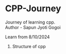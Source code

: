 # CPP-Journey
Journey of learning cpp.
<br>
Author - Sapun Jyoti Gogoi

Learn from 8/10/2024

1. Structure of cpp 
